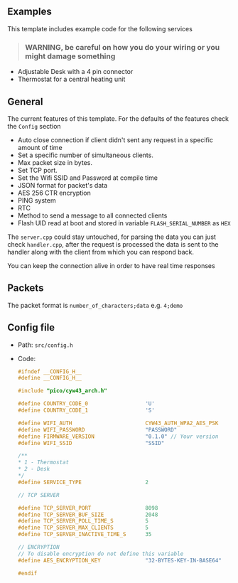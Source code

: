 ## Examples

This template includes example code for the following services

> ### **WARNING, be careful on how you do your wiring or you might damage something**

- Adjustable Desk with a 4 pin connector
- Thermostat for a central heating unit

## General

The current features of this template. For the defaults of the features check the `Config` section

- Auto close connection if client didn't sent any request in a specific amount of time
- Set a specific number of simultaneous clients.
- Max packet size in bytes.
- Set TCP port.
- Set the Wifi SSID and Password at compile time
- JSON format for packet's data
- AES 256 CTR encryption
- PING system
- RTC
- Method to send a message to all connected clients
- Flash UID read at boot and stored in variable `FLASH_SERIAL_NUMBER` as `HEX`

The `server.cpp` could stay untouched, for parsing the data you can just check `handler.cpp`, after the request is processed the data is sent to the handler along with the client from which you can respond back.

You can keep the connection alive in order to have real time responses

## Packets

The packet format is `number_of_characters;data` e.g. `4;demo`

## Config file

- Path: `src/config.h`
- Code:

  ```h
  #ifndef __CONFIG_H__
  #define __CONFIG_H__

  #include "pico/cyw43_arch.h"

  #define COUNTRY_CODE_0                  'U'
  #define COUNTRY_CODE_1                  'S'

  #define WIFI_AUTH                       CYW43_AUTH_WPA2_AES_PSK
  #define WIFI_PASSWORD                   "PASSWORD"
  #define FIRMWARE_VERSION                "0.1.0" // Your version
  #define WIFI_SSID                       "SSID"

  /**
  * 1 - Thermostat
  * 2 - Desk
  */
  #define SERVICE_TYPE                    2

  // TCP SERVER

  #define TCP_SERVER_PORT                 8098
  #define TCP_SERVER_BUF_SIZE             2048
  #define TCP_SERVER_POLL_TIME_S          5
  #define TCP_SERVER_MAX_CLIENTS          5
  #define TCP_SERVER_INACTIVE_TIME_S      35

  // ENCRYPTION
  // To disable encryption do not define this variable
  #define AES_ENCRYPTION_KEY              "32-BYTES-KEY-IN-BASE64"

  #endif
  ```
